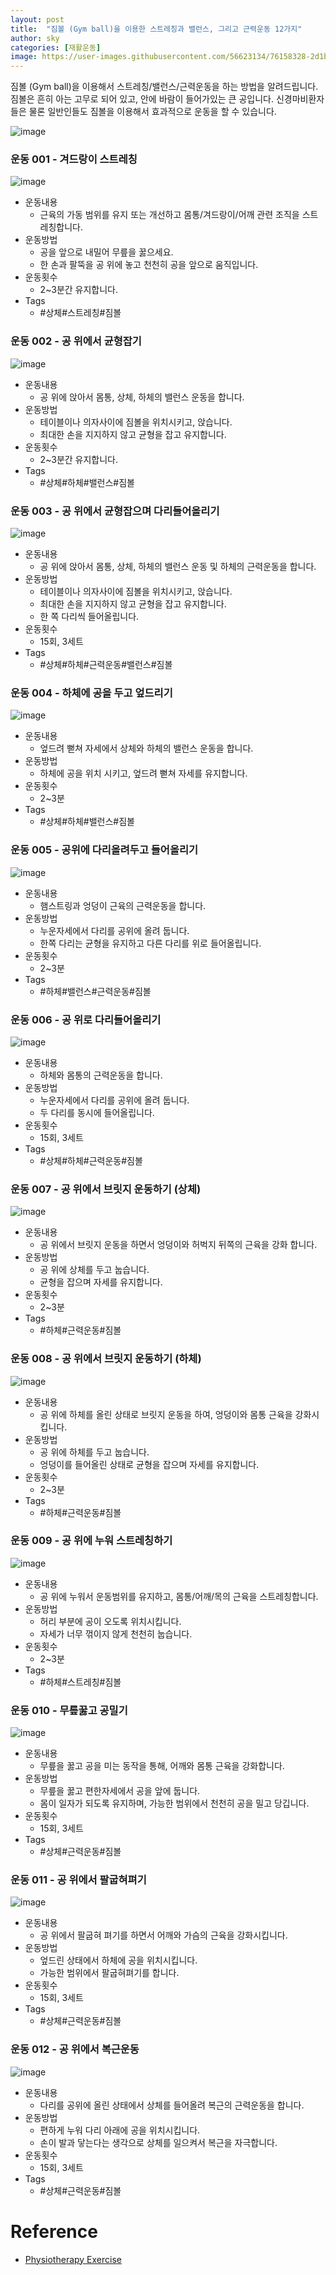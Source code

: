 ```yaml
---
layout: post
title:  "짐볼 (Gym ball)을 이용한 스트레칭과 밸런스, 그리고 근력운동 12가지"
author: sky
categories: [재활운동]
image: https://user-images.githubusercontent.com/56623134/76158328-2d1b4680-6158-11ea-9abb-bb5716c217ba.png
---
```


짐볼 (Gym ball)을 이용해서 스트레칭/밸런스/근력운동을 하는 방법을 알려드립니다.
짐볼은 흔히 아는 고무로 되어 있고, 안에 바람이 들어가있는 큰 공입니다.
신경마비환자들은 물론 일반인들도 짐볼을 이용해서 효과적으로 운동을 할 수 있습니다.

![image](https://user-images.githubusercontent.com/56623134/76158368-93a06480-6158-11ea-8b32-5af212feab46.png)

### 운동 001 - 겨드랑이 스트레칭

![image](https://user-images.githubusercontent.com/56623134/76158385-b9c60480-6158-11ea-950e-026b551d54de.png)

- 운동내용
  - 근육의 가동 범위를 유지 또는 개선하고 몸통/겨드랑이/어깨 관련 조직을 스트레칭합니다.
- 운동방법
  - 공을 앞으로 내밀어 무릎을 꿇으세요.
  - 한 손과 팔뚝을 공 위에 놓고 천천히 공을 앞으로 움직입니다.
- 운동횟수
  - 2~3분간 유지합니다.
- Tags
  - #상체#스트레칭#짐볼

### 운동 002 - 공 위에서 균형잡기

![image](https://user-images.githubusercontent.com/56623134/76158386-c0547c00-6158-11ea-8c0d-f7ee6165a7d0.png)

- 운동내용
  - 공 위에 앉아서 몸통, 상체, 하체의 밸런스 운동을 합니다.
- 운동방법
  - 테이블이나 의자사이에 짐볼을 위치시키고, 앉습니다.
  - 최대한 손을 지지하지 않고 균형을 잡고 유지합니다.
- 운동횟수
  - 2~3분간 유지합니다.
- Tags
  - #상체#하체#밸런스#짐볼

### 운동 003 - 공 위에서 균형잡으며 다리들어올리기

![image](https://user-images.githubusercontent.com/56623134/76158391-c8acb700-6158-11ea-865b-35f9d0c7b80f.png)

- 운동내용
  - 공 위에 앉아서 몸통, 상체, 하체의 밸런스 운동 및 하체의 근력운동을 합니다.
- 운동방법
  - 테이블이나 의자사이에 짐볼을 위치시키고, 앉습니다.
  - 최대한 손을 지지하지 않고 균형을 잡고 유지합니다.
  - 한 쪽 다리씩 들어올립니다.
- 운동횟수
  - 15회, 3세트
- Tags
  - #상체#하체#근력운동#밸런스#짐볼

### 운동 004 - 하체에 공을 두고 엎드리기

![image](https://user-images.githubusercontent.com/56623134/76158395-ce0a0180-6158-11ea-919a-b3c94ba18b63.png)

- 운동내용
  - 엎드려 뻗쳐 자세에서 상체와 하체의 밸런스 운동을 합니다.
- 운동방법
  - 하체에 공을 위치 시키고, 엎드려 뻗쳐 자세를 유지합니다.
- 운동횟수
  - 2~3분
- Tags
  - #상체#하체#밸런스#짐볼

### 운동 005 - 공위에 다리올려두고 들어올리기

![image](https://user-images.githubusercontent.com/56623134/76158399-d3ffe280-6158-11ea-9da2-1eec421c6e65.png)

- 운동내용
  - 햄스트링과 엉덩이 근육의 근력운동을 합니다.
- 운동방법
  - 누운자세에서 다리를 공위에 올려 둡니다.
  - 한쪽 다리는 균형을 유지하고 다른 다리를 위로 들어올립니다.
- 운동횟수
  - 2~3분
- Tags
  - #하체#밸런스#근력운동#짐볼


### 운동 006 - 공 위로 다리들어올리기

![image](https://user-images.githubusercontent.com/56623134/76158401-d95d2d00-6158-11ea-9296-2218003dc676.png)

- 운동내용
  - 하체와 몸통의 근력운동을 합니다.
- 운동방법
  - 누운자세에서 다리를 공위에 올려 둡니다.
  - 두 다리를 동시에 들어올립니다.
- 운동횟수
  - 15회, 3세트
- Tags
  - #상체#하체#근력운동#짐볼

### 운동 007 - 공 위에서 브릿지 운동하기 (상체)

![image](https://user-images.githubusercontent.com/56623134/76158403-de21e100-6158-11ea-9af5-98deccf38657.png)

- 운동내용
  - 공 위에서 브릿지 운동을 하면서 엉덩이와 허벅지 뒤쪽의 근육을 강화 합니다.
- 운동방법
  - 공 위에 상체를 두고 눕습니다.
  - 균형을 잡으며 자세를 유지합니다.
- 운동횟수
  - 2~3분
- Tags
  - #하체#근력운동#짐볼


### 운동 008 - 공 위에서 브릿지 운동하기 (하체)

![image](https://user-images.githubusercontent.com/56623134/76158407-e37f2b80-6158-11ea-89b9-2a0515893e5c.png)

- 운동내용
  - 공 위에 하체를 올린 상태로 브릿지 운동을 하여, 엉덩이와 몸통 근육을 강화시킵니다.
- 운동방법
  - 공 위에 하체를 두고 눕습니다.
  - 엉덩이를 들어올린 상태로 균형을 잡으며 자세를 유지합니다.
- 운동횟수
  - 2~3분
- Tags
  - #하체#근력운동#짐볼

### 운동 009 - 공 위에 누워 스트레칭하기

![image](https://user-images.githubusercontent.com/56623134/76158410-e843df80-6158-11ea-824c-9031eb72c5e8.png)

- 운동내용
  - 공 위에 누워서 운동범위를 유지하고, 몸통/어깨/목의 근육을 스트레칭합니다.
- 운동방법
  - 허리 부분에 공이 오도록 위치시킵니다.
  - 자세가 너무 꺾이지 않게 천천히 눕습니다.
- 운동횟수
  - 2~3분
- Tags
  - #하체#스트레칭#짐볼

### 운동 010 - 무릎꿇고 공밀기

![image](https://user-images.githubusercontent.com/56623134/76158412-ec6ffd00-6158-11ea-9d6f-c2f7c153832d.png)

- 운동내용
  - 무릎을 꿇고 공을 미는 동작을 통해, 어깨와 몸통 근육을 강화합니다.
- 운동방법
  - 무릎을 꿇고 편한자세에서 공을 앞에 둡니다.
  - 몸이 일자가 되도록 유지하며, 가능한 범위에서 천천히 공을 밀고 당깁니다.
- 운동횟수
  - 15회, 3세트
- Tags
  - #상체#근력운동#짐볼

### 운동 011 - 공 위에서 팔굽혀펴기

![image](https://user-images.githubusercontent.com/56623134/76158416-f09c1a80-6158-11ea-8b45-2b982270b19e.png)

- 운동내용
  - 공 위에서 팔굽혀 펴기를 하면서 어깨와 가슴의 근육을 강화시킵니다.
- 운동방법
  - 엎드린 상태에서 하체에 공을 위치시킵니다.
  - 가능한 범위에서 팔굽혀펴기를 합니다.
- 운동횟수
  - 15회, 3세트
- Tags
  - #상체#근력운동#짐볼


### 운동 012 - 공 위에서 복근운동

![image](https://user-images.githubusercontent.com/56623134/76158417-f560ce80-6158-11ea-8fde-f5f2a629f3cb.png)

- 운동내용
  - 다리를 공위에 올린 상태에서 상체를 들어올려 복근의 근력운동을 합니다.
- 운동방법
  - 편하게 누워 다리 아래에 공을 위치시킵니다.
  - 손이 발과 닿는다는 생각으로 상체를 일으켜서 복근을 자극합니다.
- 운동횟수
  - 15회, 3세트
- Tags
  - #상체#근력운동#짐볼

  
# Reference
- [Physiotherapy Exercise](https://www.physiotherapyexercises.com/)

